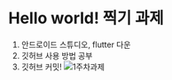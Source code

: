 # Hello world! 찍기 과제


1. 안드로이드 스튜디오, flutter 다운
2. 깃허브 사용 방법 공부
3. 깃허브 커밋!
![1주차과제](https://github.com/user-attachments/assets/42d557d5-0119-4391-b172-b6ba86712528)

 
 
